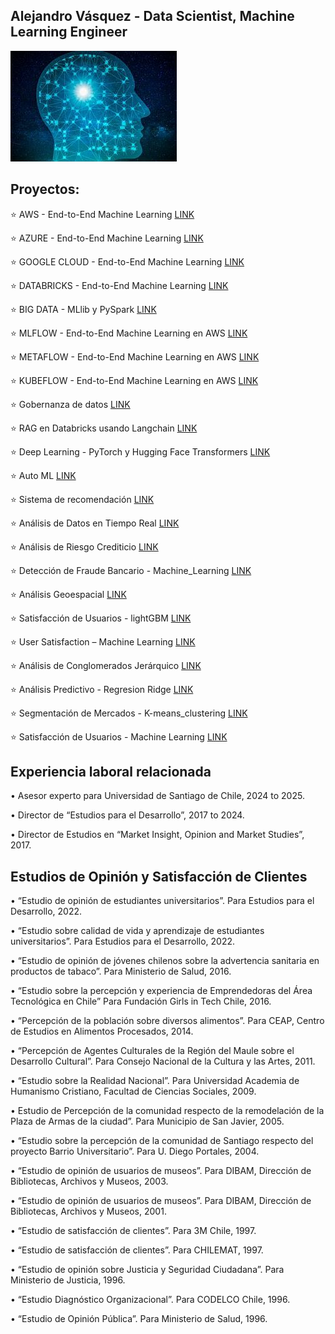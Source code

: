 ## Alejandro Vásquez - Data Scientist, Machine Learning Engineer

![imagen](docs/assets/images/brain_small.jpg)

## Proyectos:

⭐️ AWS - End-to-End Machine Learning                   [LINK](https://alejandrosvc.github.io/AWS--End_to_End_Machine_Learning/)

⭐️ AZURE - End-to-End Machine Learning                 [LINK](https://alejandrosvc.github.io/AZURE--End_to_End_Machine_Learning/)

⭐️ GOOGLE CLOUD - End-to-End Machine Learning          [LINK](https://alejandrosvc.github.io/GOOGLE_CLOUD--End_to_End_Machine_Learning/)

⭐️ DATABRICKS - End-to-End Machine Learning            [LINK](https://alejandrosvc.github.io/Databricks--End_to_End_Machine_Learning/)

⭐️ BIG DATA - MLlib y PySpark                          [LINK](https://alejandrosvc.github.io/Bigdata_PySpark/)

⭐️ MLFLOW - End-to-End Machine Learning en AWS         [LINK](https://alejandrosvc.github.io/MLFLOW--End_to_End_Machine_Learning_en_AWS/)

⭐️ METAFLOW - End-to-End Machine Learning en AWS       [LINK](https://alejandrosvc.github.io/METAFLOW----End_to_End_Machine_Learning_en_AWS/)

⭐️ KUBEFLOW - End-to-End Machine Learning en AWS       [LINK](https://alejandrosvc.github.io/KUBEFLOW--End_to_End_Machine_Learning_en_AWS/)

⭐️ Gobernanza de datos                                 [LINK](https://alejandrosvc.github.io/Gobernanza_de_Datos/)

⭐️ RAG en Databricks usando Langchain                  [LINK](https://alejandrosvc.github.io/RAG_en_Databricks_usando_Langchain/)

⭐️ Deep Learning - PyTorch y Hugging Face Transformers [LINK](https://alejandrosvc.github.io/DeepLearning--Analisis_de_Sentimiento_usando_PyTorch_y_Transformers/)

⭐️ Auto ML                                             [LINK](https://alejandrosvc.github.io/AutoML/)

⭐️ Sistema de recomendación                            [LINK](https://alejandrosvc.github.io/Sistema_de_Recomendacion/)

⭐️ Análisis de Datos en Tiempo Real                    [LINK](https://alejandrosvc.github.io/Analisis_de_Datos_en_Tiempo_Real/)

⭐️ Análisis de Riesgo Crediticio                       [LINK](https://alejandrosvc.github.io/Analisis_de_Riesgo_Crediticio/)

⭐️ Detección de Fraude Bancario - Machine_Learning     [LINK](https://alejandrosvc.github.io/Deteccion_de_Fraude_Bancario--Machine_Learning/)

⭐️ Análisis Geoespacial                                [LINK](https://alejandrosvc.github.io/Analisis_Geoespacial/)

⭐️ Satisfacción de Usuarios - lightGBM                 [LINK](https://alejandrosvc.github.io/Satisfaccion_de_Usuarios--lightGBM/)

⭐️ User Satisfaction – Machine Learning                [LINK](https://tinyurl.com/UserSatLightGBM/)

⭐️ Análisis de Conglomerados Jerárquico                [LINK](https://alejandrosvc.github.io/Analisis_de_Conglomerados_Jerarquico/)

⭐️ Análisis Predictivo - Regresion Ridge               [LINK](https://alejandrosvc.github.io/Analisis_Predictivo--Regresion_Ridge/)

⭐️ Segmentación de Mercados - K-means_clustering       [LINK](https://alejandrosvc.github.io/Segmentacion_de_Mercados---K-means_clustering/)

⭐️ Satisfacción de Usuarios - Machine Learning         [LINK](https://alejandrosvc.github.io/Satisfaccion_de_Usuarios--Machine_Learning/)

## Experiencia laboral relacionada

• Asesor experto para Universidad de Santiago de Chile, 2024 to 2025.

• Director de “Estudios para el Desarrollo”, 2017 to 2024.

• Director de Estudios en “Market Insight, Opinion and Market Studies”, 2017.

## Estudios de Opinión y Satisfacción de Clientes

• “Estudio de opinión de estudiantes universitarios”.
   Para Estudios para el Desarrollo, 2022.

• “Estudio sobre calidad de vida y aprendizaje de estudiantes universitarios”.
   Para Estudios para el Desarrollo, 2022.

• “Estudio de opinión de jóvenes chilenos sobre la advertencia sanitaria en productos de tabaco”.
   Para Ministerio de Salud, 2016.

• “Estudio sobre la percepción y experiencia de Emprendedoras del Área Tecnológica en Chile”
   Para Fundación Girls in Tech Chile, 2016.

• “Percepción de la población sobre diversos alimentos”.
   Para CEAP, Centro de Estudios en Alimentos Procesados, 2014.

• “Percepción de Agentes Culturales de la Región del Maule sobre el Desarrollo Cultural”.
   Para Consejo Nacional de la Cultura y las Artes, 2011.

• “Estudio sobre la Realidad Nacional”.
   Para Universidad Academia de Humanismo Cristiano, Facultad de Ciencias Sociales, 2009.

• Estudio de Percepción de la comunidad respecto de la remodelación de la Plaza de Armas de la ciudad”.
   Para Municipio de San Javier, 2005.

• “Estudio sobre la percepción de la comunidad de Santiago respecto del proyecto Barrio Universitario”.
   Para U. Diego Portales, 2004.

• “Estudio de opinión de usuarios de museos”.
   Para DIBAM, Dirección de Bibliotecas, Archivos y Museos, 2003.

• “Estudio de opinión de usuarios de museos”.
   Para DIBAM, Dirección de Bibliotecas, Archivos y Museos, 2001.

• “Estudio de satisfacción de clientes”.
   Para 3M Chile, 1997.

• “Estudio de satisfacción de clientes”.
   Para CHILEMAT, 1997.

• “Estudio de opinión sobre Justicia y Seguridad Ciudadana”.
   Para Ministerio de Justicia, 1996.

• “Estudio Diagnóstico Organizacional”.
   Para CODELCO Chile, 1996.

• “Estudio de Opinión Pública”.
   Para Ministerio de Salud, 1996.
